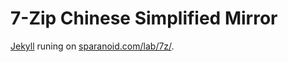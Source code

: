 7-Zip Chinese Simplified Mirror
===============================

[Jekyll][jk] runing on [sparanoid.com/lab/7z/][7z].

[jk]: https://github.com/mojombo/jekyll
[7z]: http://sparanoid.com/lab/7z/